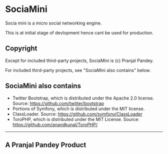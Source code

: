 SociaMini
=========

Socia mini is a micro social networking engine.

This is at initial stage of devlopment hence cant be used for production.

Copyright
---------
Except for included third-party projects, SociaMini is (c) Pranjal Pandey.

For included third-party projects, see "SociaMini also contains" below.

SociaMini also contains
-------------------
* Twitter Bootstrap, which is distributed under the Apache 2.0 license. Source: https://github.com/twitter/bootstrap
* Portions of Symfony, which is distributed under the MIT license.
 * ClassLoader. Source: https://github.com/symfony/ClassLoader
* ToroPHP, which is distributed under the MIT License. Source: https://github.com/anandkunal/ToroPHP/

--------------------------------------------------------------------------------------------------------
A Pranjal Pandey Product
---------------------------------------------------------------------------------------------------------

